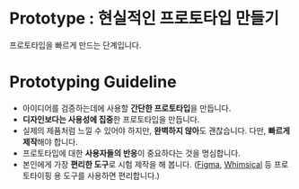 # Prototype : 현실적인 프로토타입 만들기
프로토타입을 빠르게 만드는 단계입니다. 
# Prototyping Guideline
- 아이디어를 검증하는데에 사용할 **간단한 프로토타입**을 만듭니다. 
- **디자인보다는 사용성에 집중**한 프로토타입을 만듭니다. 
- 실제의 제품처럼 느낄 수 있어야 하지만, **완벽하지 않아**도 괜찮습니다. 다만, **빠르게 제작**해야 합니다.
- 프로토타입에 대한 **사용자들의 반응**이 중요하다는 것을 명심합니다. 
- 본인에게 가장 **편리한 도구**로 시험 제작을 해 봅니다. ([Figma](https://www.figma.com/), [Whimsical](https://whimsical.com) 등 프로토타이핑 용 도구를 사용하면 편리합니다.)
